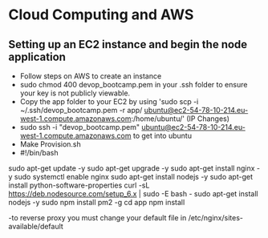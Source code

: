 # Cloud Computing and AWS
## Setting up an EC2 instance and begin the node application
- Follow steps on AWS to create an instance
- sudo chmod 400 devop_bootcamp.pem in your .ssh folder to ensure your key is not publicly viewable.
- Copy the app folder to your EC2 by using 'sudo scp -i ~/.ssh/devop_bootcamp.pem -r app/ ubuntu@ec2-54-78-10-214.eu-west-1.compute.amazonaws.com:/home/ubuntu/' (IP Changes)
- sudo ssh -i "devop_bootcamp.pem" ubuntu@ec2-54-78-10-214.eu-west-1.compute.amazonaws.com to get into ubuntu
- Make Provision.sh 
- #!/bin/bash

sudo apt-get update -y 
sudo apt-get upgrade -y
sudo apt-get install nginx -y
sudo systemctl enable nginx
sudo apt-get install nodejs -y 
sudo apt-get install python-software-properties 
curl -sL https://deb.nodesource.com/setup_6.x | sudo -E bash -
sudo apt-get install nodejs -y
sudo npm install pm2 -g
cd app
npm install

-to reverse proxy you must change your default file in /etc/nginx/sites-available/default
